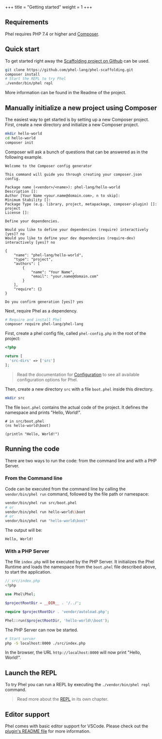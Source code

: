 +++
title = "Getting started"
weight = 1
+++

## Requirements

Phel requires PHP 7.4 or higher and [Composer](https://getcomposer.org/).

## Quick start

To get started right away the [Scaffolding project on Github](https://github.com/phel-lang/phel-scaffolding) can be used.

```bash
git clone https://github.com/phel-lang/phel-scaffolding.git
composer install
# Start the REPL to try Phel
./vendor/bin/phel repl
```

More information can be found in the Readme of the project.

## Manually initialize a new project using Composer

The easiest way to get started is by setting up a new Composer project. First, create a new directory and initialize a new Composer project.

```bash
mkdir hello-world
cd hello-world
composer init
```

Composer will ask a bunch of questions that can be answered as in the following example.

```
Welcome to the Composer config generator

This command will guide you through creating your composer.json config.

Package name (<vendor>/<name>): phel-lang/hello-world
Description []:
Author [Your Name <your.name@domain.com>, n to skip]:
Minimum Stability []:
Package Type (e.g. library, project, metapackage, composer-plugin) []: project
License []:

Define your dependencies.

Would you like to define your dependencies (require) interactively [yes]? no
Would you like to define your dev dependencies (require-dev) interactively [yes]? no

{
    "name": "phel-lang/hello-world",
    "type": "project",
    "authors": [
        {
            "name": "Your Name",
            "email": "your.name@domain.com"
        }
    ],
    "require": {}
}

Do you confirm generation [yes]? yes
```

Next, require Phel as a dependency.

```bash
# Require and install Phel
composer require phel-lang/phel-lang
```

First, create a phel config file, called `phel-config.php` in the root of the project:

```php
<?php

return [
  'src-dirs' => ['src']
];
```

> Read the documentation for [Configuration](/documentation/configuration) to see all available configuration options for Phel.

Then, create a new directory `src` with a file `boot.phel` inside this directory.

```bash
mkdir src
```

The file `boot.phel` contains the actual code of the project. It defines the namespace and prints "Hello, World!".

```phel
# in src/boot.phel
(ns hello-world\boot)

(println "Hello, World!")
```


## Running the code

There are two ways to run the code: from the command line and with a PHP Server.


### From the Command line

Code can be executed from the command line by calling the `vendor/bin/phel run` command, followed by the file path or namespace:

```bash
vendor/bin/phel run src/boot.phel
# or
vendor/bin/phel run hello-world\\boot
# or
vendor/bin/phel run "hello-world\boot"
```

The output will be:

```
Hello, World!
```


### With a PHP Server

The file `index.php` will be executed by the PHP Server. It initializes the Phel Runtime and loads the namespace from the `boot.phel` file described above, to start the application.

```php
// src/index.php
<?php

use Phel\Phel;

$projectRootDir = __DIR__ . '/../';

require $projectRootDir . 'vendor/autoload.php';

Phel::run($projectRootDir, 'hello-world\\boot');
```

The PHP Server can now be started.

```bash
# Start server
php -S localhost:8000 ./src/index.php
```

In the browser, the URL `http://localhost:8000` will now print "Hello, World!".


## Launch the REPL

To try Phel you can run a REPL by executing the `./vendor/bin/phel repl` command.

> Read more about the [REPL](/documentation/repl) in its own chapter.

## Editor support

Phel comes with basic editor support for VSCode. Please check out the [plugin's README file](https://github.com/phel-lang/phel-vs-code-extension) for more information.
